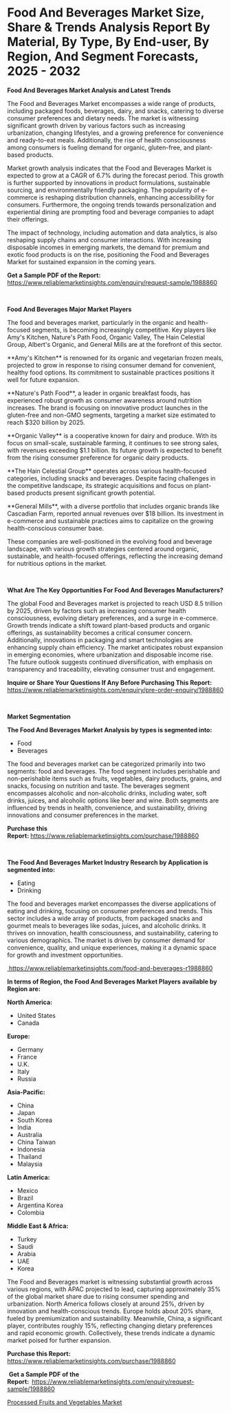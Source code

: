 <p><h1>Food And Beverages Market Size, Share & Trends Analysis Report By Material, By Type, By End-user, By Region, And Segment Forecasts, 2025 - 2032</h1></p><p><strong>Food And Beverages Market Analysis and Latest Trends</strong></p>
<p><p>The Food and Beverages Market encompasses a wide range of products, including packaged foods, beverages, dairy, and snacks, catering to diverse consumer preferences and dietary needs. The market is witnessing significant growth driven by various factors such as increasing urbanization, changing lifestyles, and a growing preference for convenience and ready-to-eat meals. Additionally, the rise of health consciousness among consumers is fueling demand for organic, gluten-free, and plant-based products.</p><p>Market growth analysis indicates that the Food and Beverages Market is expected to grow at a CAGR of 6.7% during the forecast period. This growth is further supported by innovations in product formulations, sustainable sourcing, and environmentally friendly packaging. The popularity of e-commerce is reshaping distribution channels, enhancing accessibility for consumers. Furthermore, the ongoing trends towards personalization and experiential dining are prompting food and beverage companies to adapt their offerings.</p><p>The impact of technology, including automation and data analytics, is also reshaping supply chains and consumer interactions. With increasing disposable incomes in emerging markets, the demand for premium and exotic food products is on the rise, positioning the Food and Beverages Market for sustained expansion in the coming years.</p></p>
<p><strong>Get a Sample PDF of the Report:&nbsp;</strong> <a href="https://www.reliablemarketinsights.com/enquiry/request-sample/1988860?utm_campaign=3164&utm_medium=2&utm_source=Github&utm_content=ia&utm_term=07042025&utm_id=food-and-beverages">https://www.reliablemarketinsights.com/enquiry/request-sample/1988860</a></p>
<p>&nbsp;</p>
<p><strong>Food And Beverages Major Market Players</strong></p>
<p><p>The food and beverages market, particularly in the organic and health-focused segments, is becoming increasingly competitive. Key players like Amy's Kitchen, Nature's Path Food, Organic Valley, The Hain Celestial Group, Albert's Organic, and General Mills are at the forefront of this sector. </p><p>**Amy's Kitchen** is renowned for its organic and vegetarian frozen meals, projected to grow in response to rising consumer demand for convenient, healthy food options. Its commitment to sustainable practices positions it well for future expansion.</p><p>**Nature's Path Food**, a leader in organic breakfast foods, has experienced robust growth as consumer awareness around nutrition increases. The brand is focusing on innovative product launches in the gluten-free and non-GMO segments, targeting a market size estimated to reach $320 billion by 2025.</p><p>**Organic Valley** is a cooperative known for dairy and produce. With its focus on small-scale, sustainable farming, it continues to see strong sales, with revenues exceeding $1.1 billion. Its future growth is expected to benefit from the rising consumer preference for organic dairy products.</p><p>**The Hain Celestial Group** operates across various health-focused categories, including snacks and beverages. Despite facing challenges in the competitive landscape, its strategic acquisitions and focus on plant-based products present significant growth potential.</p><p>**General Mills**, with a diverse portfolio that includes organic brands like Cascadian Farm, reported annual revenues over $18 billion. Its investment in e-commerce and sustainable practices aims to capitalize on the growing health-conscious consumer base.</p><p>These companies are well-positioned in the evolving food and beverage landscape, with various growth strategies centered around organic, sustainable, and health-focused offerings, reflecting the increasing demand for nutritious options in the market.</p></p>
<p>&nbsp;</p>
<p><strong>What Are The Key Opportunities For Food And Beverages Manufacturers?</strong></p>
<p><p>The global Food and Beverages market is projected to reach USD 8.5 trillion by 2025, driven by factors such as increasing consumer health consciousness, evolving dietary preferences, and a surge in e-commerce. Growth trends indicate a shift toward plant-based products and organic offerings, as sustainability becomes a critical consumer concern. Additionally, innovations in packaging and smart technologies are enhancing supply chain efficiency. The market anticipates robust expansion in emerging economies, where urbanization and disposable income rise. The future outlook suggests continued diversification, with emphasis on transparency and traceability, elevating consumer trust and engagement.</p></p>
<p><strong>Inquire or Share Your Questions If Any Before Purchasing This Report:</strong> <a href="https://www.reliablemarketinsights.com/enquiry/pre-order-enquiry/1988860?utm_campaign=3164&utm_medium=2&utm_source=Github&utm_content=ia&utm_term=07042025&utm_id=food-and-beverages">https://www.reliablemarketinsights.com/enquiry/pre-order-enquiry/1988860</a></p>
<p>&nbsp;</p>
<p><strong>Market Segmentation</strong></p>
<p><strong>The Food And Beverages Market Analysis by types is segmented into:</strong></p>
<p><ul><li>Food</li><li>Beverages</li></ul></p>
<p><p>The food and beverages market can be categorized primarily into two segments: food and beverages. The food segment includes perishable and non-perishable items such as fruits, vegetables, dairy products, grains, and snacks, focusing on nutrition and taste. The beverages segment encompasses alcoholic and non-alcoholic drinks, including water, soft drinks, juices, and alcoholic options like beer and wine. Both segments are influenced by trends in health, convenience, and sustainability, driving innovations and consumer preferences in the market.</p></p>
<p><strong>Purchase this Report:&nbsp;</strong><a href="https://www.reliablemarketinsights.com/purchase/1988860?utm_campaign=3164&utm_medium=2&utm_source=Github&utm_content=ia&utm_term=07042025&utm_id=food-and-beverages">https://www.reliablemarketinsights.com/purchase/1988860</a></p>
<p>&nbsp;</p>
<p><strong>The Food And Beverages Market Industry Research by Application is segmented into:</strong></p>
<p><ul><li>Eating</li><li>Drinking</li></ul></p>
<p><p>The food and beverages market encompasses the diverse applications of eating and drinking, focusing on consumer preferences and trends. This sector includes a wide array of products, from packaged snacks and gourmet meals to beverages like sodas, juices, and alcoholic drinks. It thrives on innovation, health consciousness, and sustainability, catering to various demographics. The market is driven by consumer demand for convenience, quality, and unique experiences, making it a dynamic space for growth and investment opportunities.</p></p>
<p><a href="https://www.reliablemarketinsights.com/food-and-beverages-r1988860?utm_campaign=3164&utm_medium=2&utm_source=Github&utm_content=ia&utm_term=07042025&utm_id=food-and-beverages">&nbsp;https://www.reliablemarketinsights.com/food-and-beverages-r1988860</a></p>
<p><strong>In terms of Region, the Food And Beverages Market Players available by Region are:</strong></p>
<p>
    <p> <strong> North America: </strong>
        <ul>
            <li>United States</li>
            <li>Canada</li>
        </ul>
        </p> 
    <p> <strong> Europe: </strong>
        <ul>
            <li>Germany</li>
            <li>France</li>
            <li>U.K.</li>
            <li>Italy</li>
            <li>Russia</li>
        </ul>
        </p> 
    <p> <strong> Asia-Pacific: </strong>
        <ul>
            <li>China</li>
            <li>Japan</li>
            <li>South Korea</li>
            <li>India</li>
            <li>Australia</li>
            <li>China Taiwan</li>
            <li>Indonesia</li>
            <li>Thailand</li>
            <li>Malaysia</li>
        </ul>
        </p> 
    <p> <strong> Latin America: </strong>
        <ul>
            <li>Mexico</li>
            <li>Brazil</li>
            <li>Argentina Korea</li>
            <li>Colombia</li>
        </ul>
        </p> 
    <p> <strong> Middle East & Africa: </strong>
        <ul>
            <li>Turkey</li>
            <li>Saudi</li>
            <li>Arabia</li>
            <li>UAE</li>
            <li>Korea</li>
        </ul>
    </p>
    </p>
<p><p>The Food and Beverages market is witnessing substantial growth across various regions, with APAC projected to lead, capturing approximately 35% of the global market share due to rising consumer spending and urbanization. North America follows closely at around 25%, driven by innovation and health-conscious trends. Europe holds about 20% share, fueled by premiumization and sustainability. Meanwhile, China, a significant player, contributes roughly 15%, reflecting changing dietary preferences and rapid economic growth. Collectively, these trends indicate a dynamic market poised for further expansion.</p></p>
<p><strong>Purchase this Report: </strong><a href="https://www.reliablemarketinsights.com/purchase/1988860?utm_campaign=3164&utm_medium=2&utm_source=Github&utm_content=ia&utm_term=07042025&utm_id=food-and-beverages">https://www.reliablemarketinsights.com/purchase/1988860</a></p>
<p>&nbsp;<strong>Get a Sample PDF of the Report:&nbsp;&nbsp;</strong><a href="https://www.reliablemarketinsights.com/enquiry/request-sample/1988860?utm_campaign=3164&utm_medium=2&utm_source=Github&utm_content=ia&utm_term=07042025&utm_id=food-and-beverages">https://www.reliablemarketinsights.com/enquiry/request-sample/1988860</a></p>
<p><strong></strong></p>
<p><p><a href="https://github.com/muhjanaidu/Market-Research-Report-List-1/blob/main/processed-fruits-and-vegetables-market.md?utm_campaign=3164&utm_medium=2&utm_source=Github&utm_content=ia&utm_term=07042025&utm_id=food-and-beverages">Processed Fruits and Vegetables Market</a></p></p>
